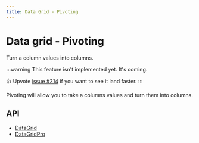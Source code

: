 ```yaml
---
title: Data Grid - Pivoting
---
```


# Data grid - Pivoting [<span class="plan-premium"></span>](https://mui.com/store/items/mui-x-premium/)

<p class="description">Turn a column values into columns.</p>

:::warning
This feature isn't implemented yet. It's coming.

👍 Upvote [issue #214](https://github.com/mui/mui-x/issues/214) if you want to see it land faster.
:::

Pivoting will allow you to take a columns values and turn them into columns.

## API

- [DataGrid](/x/api/data-grid/data-grid/)
- [DataGridPro](/x/api/data-grid/data-grid-pro/)
